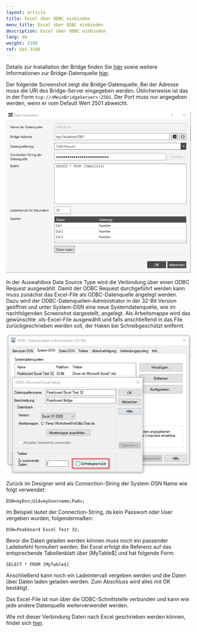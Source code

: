 ```yaml
---
layout: article
title: Excel über ODBC einbinden
menu_title: Excel über ODBC einbinden
description: Excel über ODBC einbinden
lang: de
weight: 3100
ref: dat-3100
---
```


Details zur Installation der Bridge finden Sie [hier](/administration/01-de-install.html) sowie weitere Informationen zur Bridge-Datenquelle [hier](/data_sources/14-de-peakboard-bridge.html).

Der folgende Screenshot zeigt die Bridge-Datenquelle. Bei der Adresse muss die URI des Bridge-Server eingegeben werden. Üblicherweise ist das in der Form `tcp://<MeinBridgeServer>:2501`. Der Port muss nur angegeben werden, wenn er vom Default Wert 2501 abweicht.

![ODBC Anmeldemaske](/assets/images/data-sources/odbc-excel/odbc_form.png)

In der Auswahlbox Data Source Type wird die Verbindung über einen ODBC Request ausgewählt.
Damit der ODBC Request durchgeführt werden kann muss zunächst das Excel-File als ODBC-Datenquelle angelegt werden. Dazu wird der ODBC-Datenquellen-Administrator in der 32-Bit Version geöffnet und unter System-DSN eine neue Systemdatenquelle, wie im nachfolgenden Screenshot dargestellt, angelegt. Als Arbeitsmappe wird das gewünschte .xls-Excel-File ausgewählt und falls anschließend in das File zurückgeschrieben werden soll, der Haken bei Schreibgeschützt entfernt.

![ODBC-Datenquelle](/assets/images/data-sources/odbc-excel/odbc.png)

Zurück im Designer wird als Connection-String der System-DSN Name wie folgt verwendet:

```
DSN=myDsn;Uid=myUsername;Pwd=;
```

Im Beispiel lautet der Connection-String, da kein Passwort oder User vergeben wurden, folgendermaßen:

```
DSN=Peakboard Excel Test 32;
```

Bevor die Daten geladen werden können muss noch ein passender Ladebefehl formuliert werden. Bei Excel erfolgt die Referenz auf das entsprechende Tabellenblatt über [MyTable$] und hat folgende Form:

```
SELECT * FROM [MyTable$]
```

Anschließend kann noch ein Ladeintervall vergeben werden und die Daten über Daten laden geladen werden. Zum Abschluss wird alles mit OK bestätigt.

Das Excel-File ist nun über die ODBC-Schnittstelle verbunden und kann wie jede andere Datenquelle weiterverwendet werden.

Wie mit dieser Verbindung Daten nach Excel geschrieben werden können, findet sich [hier](/scripting/Samples/12-de-excel.html).
